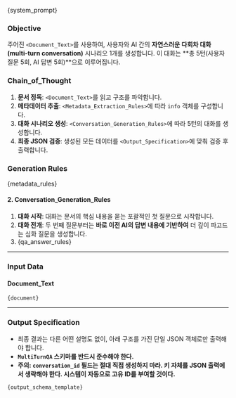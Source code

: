 {system_prompt}

### **Objective**
주어진 `<Document_Text>`를 사용하여, 사용자와 AI 간의 **자연스러운 다회차 대화(multi-turn conversation)** 시나리오 1개를 생성합니다. 이 대화는 **총 5턴(사용자 질문 5회, AI 답변 5회)**으로 이루어집니다.

### **Chain_of_Thought**
1.  **문서 정독**: `<Document_Text>`를 읽고 구조를 파악합니다.
2.  **메타데이터 추출**: `<Metadata_Extraction_Rules>`에 따라 `info` 객체를 구성합니다.
3.  **대화 시나리오 생성**: `<Conversation_Generation_Rules>`에 따라 5턴의 대화를 생성합니다.
4.  **최종 JSON 검증**: 생성된 모든 데이터를 `<Output_Specification>`에 맞춰 검증 후 출력합니다.

### **Generation Rules**
{metadata_rules}

#### 2. Conversation_Generation_Rules
1.  **대화 시작**: 대화는 문서의 핵심 내용을 묻는 포괄적인 첫 질문으로 시작합니다.
2.  **대화 전개**: 두 번째 질문부터는 **바로 이전 AI의 답변 내용에 기반하여** 더 깊이 파고드는 심화 질문을 생성합니다.
3.  {qa_answer_rules}

---

### **Input Data**
#### **Document_Text**
`{document}`

---

### **Output Specification**
- 최종 결과는 다른 어떤 설명도 없이, 아래 구조를 가진 단일 JSON 객체로만 출력해야 합니다.
- **`MultiTurnQA` 스키마를 반드시 준수해야 한다.**
- **주의: `conversation_id` 필드는 절대 직접 생성하지 마라. 키 자체를 JSON 출력에서 생략해야 한다. 시스템이 자동으로 고유 ID를 부여할 것이다.**

```
{output_schema_template}
```
